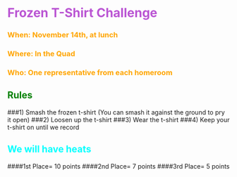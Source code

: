<h1 style="color:mediumorchid">Frozen T-Shirt Challenge</h1>

<h3 style="color:orange">When: November 14th, at lunch</h3>
<h3 style="color:orange">Where: In the Quad</h3>
<h3 style="color:orange">Who: One representative from each homeroom</h3>

<h2 style="color:green">Rules</h4>
###1) Smash the frozen t-shirt (You can smash it against the ground to pry it open)
###2) Loosen up the t-shirt
###3) Wear the t-shirt
###4) Keep your t-shirt on until we record

<h2 style="color:cyan">We will have heats</h4>

####1st Place= 10 points
####2nd Place= 7 points
####3rd Place= 5 points
